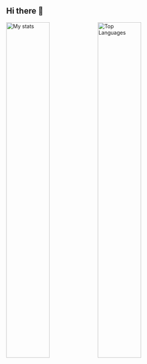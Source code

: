 ## Hi there 👋


<img alt="My stats" align="left" width="48%" src="https://github-readme-stats.vercel.app/api?username=SkyActive23&show_icons=true&theme=radical" />


<img alt="Top Languages" align="left" width="48%" src="https://github-readme-stats.vercel.app/api/top-langs/?username=SkyActive23&layout=compact&theme=radical" />

<!--
**SkyActive23/SkyActive23** is a ✨ _special_ ✨ repository because its `README.md` (this file) appears on your GitHub profile.

Here are some ideas to get you started:

- 🔭 I’m currently working on ...
- 🌱 I’m currently learning ...
- 👯 I’m looking to collaborate on ...
- 🤔 I’m looking for help with ...
- 💬 Ask me about ...
- 📫 How to reach me: ...
- 😄 Pronouns: ...
- ⚡ Fun fact: ...
-->
